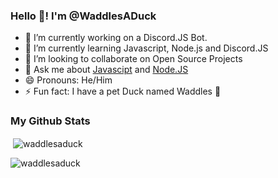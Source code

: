 ### Hello 👋! I'm @WaddlesADuck

- 🔭 I’m currently working on a Discord.JS Bot.
- 🌱 I’m currently learning Javascript, Node.js and Discord.JS
- 👯 I’m looking to collaborate on Open Source Projects
- 💬 Ask me about [Javascipt](https://developer.mozilla.org/en-US/docs/Web/JavaScript) and [Node.JS](https://nodejs.org/)
- 😄 Pronouns: He/Him
- ⚡ Fun fact: I have a pet Duck named Waddles 🦆

### My Github Stats



<p>&nbsp;<img align="center" src="https://github-readme-stats.vercel.app/api?username=waddlesaduck&theme=onedark&show_icons=true&locale=en" alt="waddlesaduck" /></p>

<p><img align="center" src="https://github-readme-streak-stats.herokuapp.com/?user=waddlesaduck&theme=onedark" alt="waddlesaduck" /></p>

